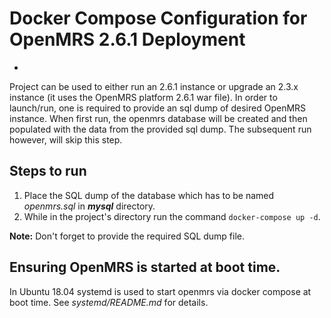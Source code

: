 # Docker Compose Configuration for OpenMRS 2.6.1 Deployment
-
Project can be used to either run an 2.6.1 instance or upgrade an 2.3.x instance (it uses the OpenMRS platform 2.6.1 war file). In order to launch/run, one is required to provide an sql dump of desired OpenMRS instance. When first run, the openmrs database will be created and then populated with the data from the provided sql dump. The subsequent run however, will skip this step.

## Steps to run
1. Place the SQL dump of the database which has to be named _openmrs.sql_ in _**mysql**_ directory.
2. While in the project's directory run the command `docker-compose up -d`.

**Note:** Don't forget to provide the required SQL dump file.

## Ensuring OpenMRS is started at boot time.
In Ubuntu 18.04 systemd is used to start openmrs via docker compose at boot time. See _systemd/README.md_ for details.
